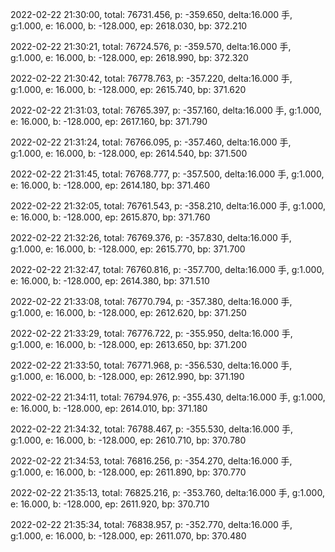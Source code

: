 2022-02-22 21:30:00, total: 76731.456, p: -359.650, delta:16.000 手, g:1.000, e: 16.000, b: -128.000, ep: 2618.030, bp: 372.210

2022-02-22 21:30:21, total: 76724.576, p: -359.570, delta:16.000 手, g:1.000, e: 16.000, b: -128.000, ep: 2618.990, bp: 372.320

2022-02-22 21:30:42, total: 76778.763, p: -357.220, delta:16.000 手, g:1.000, e: 16.000, b: -128.000, ep: 2615.740, bp: 371.620

2022-02-22 21:31:03, total: 76765.397, p: -357.160, delta:16.000 手, g:1.000, e: 16.000, b: -128.000, ep: 2617.160, bp: 371.790

2022-02-22 21:31:24, total: 76766.095, p: -357.460, delta:16.000 手, g:1.000, e: 16.000, b: -128.000, ep: 2614.540, bp: 371.500

2022-02-22 21:31:45, total: 76768.777, p: -357.500, delta:16.000 手, g:1.000, e: 16.000, b: -128.000, ep: 2614.180, bp: 371.460

2022-02-22 21:32:05, total: 76761.543, p: -358.210, delta:16.000 手, g:1.000, e: 16.000, b: -128.000, ep: 2615.870, bp: 371.760

2022-02-22 21:32:26, total: 76769.376, p: -357.830, delta:16.000 手, g:1.000, e: 16.000, b: -128.000, ep: 2615.770, bp: 371.700

2022-02-22 21:32:47, total: 76760.816, p: -357.700, delta:16.000 手, g:1.000, e: 16.000, b: -128.000, ep: 2614.380, bp: 371.510

2022-02-22 21:33:08, total: 76770.794, p: -357.380, delta:16.000 手, g:1.000, e: 16.000, b: -128.000, ep: 2612.620, bp: 371.250

2022-02-22 21:33:29, total: 76776.722, p: -355.950, delta:16.000 手, g:1.000, e: 16.000, b: -128.000, ep: 2613.650, bp: 371.200

2022-02-22 21:33:50, total: 76771.968, p: -356.530, delta:16.000 手, g:1.000, e: 16.000, b: -128.000, ep: 2612.990, bp: 371.190

2022-02-22 21:34:11, total: 76794.976, p: -355.430, delta:16.000 手, g:1.000, e: 16.000, b: -128.000, ep: 2614.010, bp: 371.180

2022-02-22 21:34:32, total: 76788.467, p: -355.530, delta:16.000 手, g:1.000, e: 16.000, b: -128.000, ep: 2610.710, bp: 370.780

2022-02-22 21:34:53, total: 76816.256, p: -354.270, delta:16.000 手, g:1.000, e: 16.000, b: -128.000, ep: 2611.890, bp: 370.770

2022-02-22 21:35:13, total: 76825.216, p: -353.760, delta:16.000 手, g:1.000, e: 16.000, b: -128.000, ep: 2611.920, bp: 370.710

2022-02-22 21:35:34, total: 76838.957, p: -352.770, delta:16.000 手, g:1.000, e: 16.000, b: -128.000, ep: 2611.070, bp: 370.480